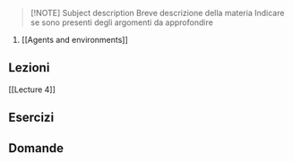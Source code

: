 
> [!NOTE] Subject description 
> Breve descrizione della materia
> Indicare se sono presenti degli argomenti da approfondire

 
1. [[Agents and environments]]


## Lezioni
[[Lecture 4]]

## Esercizi


## Domande